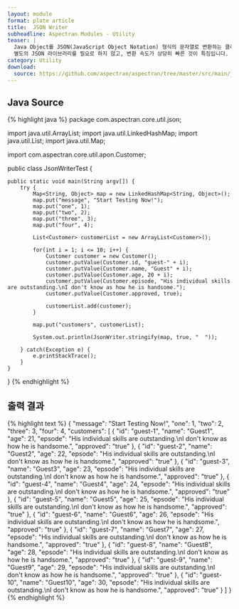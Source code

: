 ```yaml
---
layout: module
format: plate article
title:  JSON Writer
subheadline: Aspectran Modules - Utility
teaser: |
  Java Object를 JSON(JavaScript Object Notation) 형식의 문자열로 변환하는 클래스입니다.
  별도의 JSON 라이브러리를 필요로 하지 않고, 변환 속도가 상당히 빠른 것이 특징입니다.
category: Utility
download:
  source: https://github.com/aspectran/aspectran/tree/master/src/main/java/com/aspectran/core/util/json/JsonWriter.java
---
```


## Java Source

{% highlight java %}
package com.aspectran.core.util.json;

import java.util.ArrayList;
import java.util.LinkedHashMap;
import java.util.List;
import java.util.Map;

import com.aspectran.core.util.apon.Customer;

public class JsonWriterTest {

    public static void main(String argv[]) {
        try {
            Map<String, Object> map = new LinkedHashMap<String, Object>();
            map.put("message", "Start Testing Now!");
            map.put("one", 1);
            map.put("two", 2);
            map.put("three", 3);
            map.put("four", 4);

            List<Customer> customerList = new ArrayList<Customer>();

            for(int i = 1; i <= 10; i++) {
                Customer customer = new Customer();
                customer.putValue(Customer.id, "guest-" + i);
                customer.putValue(Customer.name, "Guest" + i);
                customer.putValue(Customer.age, 20 + i);
                customer.putValue(Customer.episode, "His individual skills are outstanding.\nI don't know as how he is handsome.");
                customer.putValue(Customer.approved, true);

                customerList.add(customer);
            }			

            map.put("customers", customerList);

            System.out.println(JsonWriter.stringify(map, true, "  "));

        } catch(Exception e) {
            e.printStackTrace();
        }
    }

}
{% endhighlight %}

## 출력 결과

{% highlight text %}
{
  "message": "Start Testing Now!",
  "one": 1,
  "two": 2,
  "three": 3,
  "four": 4,
  "customers": [
    {
      "id": "guest-1",
      "name": "Guest1",
      "age": 21,
      "epsode": "His individual skills are outstanding.\nI don't know as how he is handsome.",
      "approved": "true"
    },
    {
      "id": "guest-2",
      "name": "Guest2",
      "age": 22,
      "epsode": "His individual skills are outstanding.\nI don't know as how he is handsome.",
      "approved": "true"
    },
    {
      "id": "guest-3",
      "name": "Guest3",
      "age": 23,
      "epsode": "His individual skills are outstanding.\nI don't know as how he is handsome.",
      "approved": "true"
    },
    {
      "id": "guest-4",
      "name": "Guest4",
      "age": 24,
      "epsode": "His individual skills are outstanding.\nI don't know as how he is handsome.",
      "approved": "true"
    },
    {
      "id": "guest-5",
      "name": "Guest5",
      "age": 25,
      "epsode": "His individual skills are outstanding.\nI don't know as how he is handsome.",
      "approved": "true"
    },
    {
      "id": "guest-6",
      "name": "Guest6",
      "age": 26,
      "epsode": "His individual skills are outstanding.\nI don't know as how he is handsome.",
      "approved": "true"
    },
    {
      "id": "guest-7",
      "name": "Guest7",
      "age": 27,
      "epsode": "His individual skills are outstanding.\nI don't know as how he is handsome.",
      "approved": "true"
    },
    {
      "id": "guest-8",
      "name": "Guest8",
      "age": 28,
      "epsode": "His individual skills are outstanding.\nI don't know as how he is handsome.",
      "approved": "true"
    },
    {
      "id": "guest-9",
      "name": "Guest9",
      "age": 29,
      "epsode": "His individual skills are outstanding.\nI don't know as how he is handsome.",
      "approved": "true"
    },
    {
      "id": "guest-10",
      "name": "Guest10",
      "age": 30,
      "epsode": "His individual skills are outstanding.\nI don't know as how he is handsome.",
      "approved": "true"
    }
  ]
}
{% endhighlight %}
